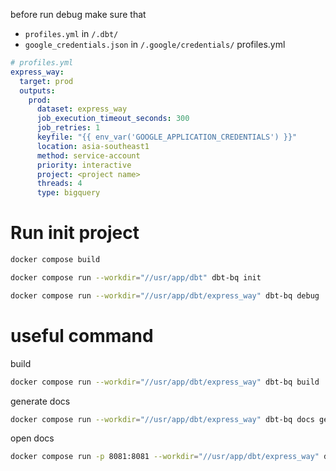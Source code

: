 before run debug make sure that

- `profiles.yml` in  `/.dbt/`
- `google_credentials.json` in `/.google/credentials/`
profiles.yml

```yml
# profiles.yml
express_way:
  target: prod
  outputs:
    prod:
      dataset: express_way
      job_execution_timeout_seconds: 300
      job_retries: 1
      keyfile: "{{ env_var('GOOGLE_APPLICATION_CREDENTIALS') }}"
      location: asia-southeast1
      method: service-account
      priority: interactive
      project: <project name>
      threads: 4
      type: bigquery
```

# Run init project
```bash
docker compose build
```
```bash
docker compose run --workdir="//usr/app/dbt" dbt-bq init
```
```bash
docker compose run --workdir="//usr/app/dbt/express_way" dbt-bq debug
```

# useful command

build
```bash
docker compose run --workdir="//usr/app/dbt/express_way" dbt-bq build
```

generate docs
```bash
docker compose run --workdir="//usr/app/dbt/express_way" dbt-bq docs generate
```

open docs
```bash
docker compose run -p 8081:8081 --workdir="//usr/app/dbt/express_way" dbt-bq docs serve --port 8081
```